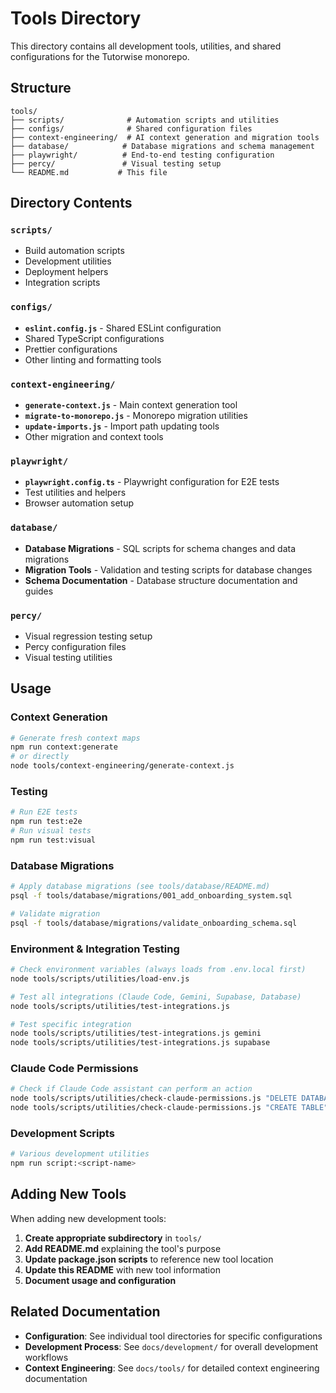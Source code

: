 # Tools Directory

This directory contains all development tools, utilities, and shared configurations for the Tutorwise monorepo.

## Structure

```
tools/
├── scripts/              # Automation scripts and utilities
├── configs/              # Shared configuration files
├── context-engineering/  # AI context generation and migration tools
├── database/            # Database migrations and schema management
├── playwright/          # End-to-end testing configuration
├── percy/               # Visual testing setup
└── README.md           # This file
```

## Directory Contents

### `scripts/`
- Build automation scripts
- Development utilities
- Deployment helpers
- Integration scripts

### `configs/`
- **`eslint.config.js`** - Shared ESLint configuration
- Shared TypeScript configurations
- Prettier configurations
- Other linting and formatting tools

### `context-engineering/`
- **`generate-context.js`** - Main context generation tool
- **`migrate-to-monorepo.js`** - Monorepo migration utilities
- **`update-imports.js`** - Import path updating tools
- Other migration and context tools

### `playwright/`
- **`playwright.config.ts`** - Playwright configuration for E2E tests
- Test utilities and helpers
- Browser automation setup

### `database/`
- **Database Migrations** - SQL scripts for schema changes and data migrations
- **Migration Tools** - Validation and testing scripts for database changes
- **Schema Documentation** - Database structure documentation and guides

### `percy/`
- Visual regression testing setup
- Percy configuration files
- Visual testing utilities

## Usage

### Context Generation
```bash
# Generate fresh context maps
npm run context:generate
# or directly
node tools/context-engineering/generate-context.js
```

### Testing
```bash
# Run E2E tests
npm run test:e2e
# Run visual tests
npm run test:visual
```

### Database Migrations
```bash
# Apply database migrations (see tools/database/README.md)
psql -f tools/database/migrations/001_add_onboarding_system.sql

# Validate migration
psql -f tools/database/migrations/validate_onboarding_schema.sql
```

### Environment & Integration Testing
```bash
# Check environment variables (always loads from .env.local first)
node tools/scripts/utilities/load-env.js

# Test all integrations (Claude Code, Gemini, Supabase, Database)
node tools/scripts/utilities/test-integrations.js

# Test specific integration
node tools/scripts/utilities/test-integrations.js gemini
node tools/scripts/utilities/test-integrations.js supabase
```

### Claude Code Permissions
```bash
# Check if Claude Code assistant can perform an action
node tools/scripts/utilities/check-claude-permissions.js "DELETE DATABASE" production
node tools/scripts/utilities/check-claude-permissions.js "CREATE TABLE" development
```

### Development Scripts
```bash
# Various development utilities
npm run script:<script-name>
```

## Adding New Tools

When adding new development tools:

1. **Create appropriate subdirectory** in `tools/`
2. **Add README.md** explaining the tool's purpose
3. **Update package.json scripts** to reference new tool location
4. **Update this README** with new tool information
5. **Document usage and configuration**

## Related Documentation

- **Configuration**: See individual tool directories for specific configurations
- **Development Process**: See `docs/development/` for overall development workflows
- **Context Engineering**: See `docs/tools/` for detailed context engineering documentation